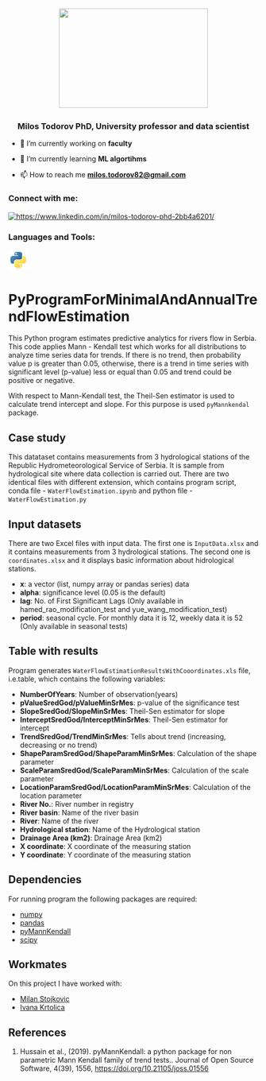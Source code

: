 <div align="center">
 <h3>
	<img src="https://miro.medium.com/max/720/1*CDj-lEsfn9HAbpMSNmziLQ.gif"      width="300" 
     height="200"/>
</h3>
</div>


<h3 align="center">Milos Todorov PhD, University professor and data scientist</h3>

- 🔭 I’m currently working on **faculty**

- 🌱 I’m currently learning **ML algortihms**

- 📫 How to reach me **milos.todorov82@gmail.com**


<h3 align="left">Connect with me:</h3>
<p align="left">
<a href="https://www.linkedin.com/in/milos-todorov-phd-2bb4a6201/" target="blank"><img align="center" img src="https://raw.githubusercontent.com/rahuldkjain/github-profile-readme-generator/master/src/images/icons/Social/linked-in-alt.svg" alt="https://www.linkedin.com/in/milos-todorov-phd-2bb4a6201/" height="30" width="40" /></a>
</p>

<h3 align="left">Languages and Tools:</h3>
<p align="left"> <a href="https://www.python.org" target="_blank" rel="noreferrer"> <img src="https://raw.githubusercontent.com/devicons/devicon/master/icons/python/python-original.svg" alt="python" width="40" height="40"/> </a> </p>

# PyProgramForMinimalAndAnnualTrendFlowEstimation
This Python program estimates predictive analytics for rivers flow in Serbia. This code applies Mann - Kendall test which works for all distributions to analyze time series data for trends. If there is no trend, then probability value p is greater than 0.05, otherwise, there is a trend in time series with significant level (p-value) less or equal than 0.05 and trend could be positive or negative. 

With respect to Mann-Kendall test, the Theil-Sen estimator is used to calculate trend intercept and slope. For this purpose is used `pyMannkendal` package.

## Case study
This datataset contains measurements from 3 hydrological stations of the Republic Hydrometeorological Service of Serbia. It is sample from hydrological site where data collection is carried out. There are two identical files with different extension, which contains program script, conda file - `WaterFlowEstimation.ipynb` and python file - `WaterFlowEstimation.py`


## Input datasets

There are two Excel files with input data. The first one is `InputData.xlsx` and it contains measurements from 3 hydrological stations. The second one is `coordinates.xlsx` and it displays basic information about hidrological stations.

- **x**:   a vector (list, numpy array or pandas series) data
- **alpha**: significance level (0.05 is the default)
- **lag**: No. of First Significant Lags (Only available in hamed_rao_modification_test and yue_wang_modification_test)
- **period**: seasonal cycle. For monthly data it is 12, weekly data it is 52 (Only available in seasonal tests)

## Table with results

Program generates `WaterFlowEstimationResultsWithCooordinates.xls` file, i.e.table, which contains the following variables:

- **NumberOfYears**: Number of observation(years)
- **pValueSredGod/pValueMinSrMes**: p-value of the significance test
- **SlopeSredGod/SlopeMinSrMes**: Theil-Sen estimator for slope
- **InterceptSredGod/InterceptMinSrMes**: Theil-Sen estimator for intercept 
- **TrendSredGod/TrendMinSrMes**: Tells about trend (increasing, decreasing or no trend)
- **ShapeParamSredGod/ShapeParamMinSrMes**: Calculation of the shape parameter
- **ScaleParamSredGod/ScaleParamMinSrMes**: Calculation of the scale parameter
- **LocationParamSredGod/LocationParamMinSrMes**: Calculation of the location parameter
- **River No.**: River number in registry
- **River basin**: Name of the river basin
- **River**: Name of the river 
- **Hydrological station**: Name of the Hydrological station
- **Drainage Area (km2)**: Drainage Area (km2)
- **X coordinate**: X coordinate of the measuring station
- **Y coordinate**: Y coordinate of the measuring station

## Dependencies

For running program the following packages are required:
- [numpy](https://www.numpy.org/)
- [pandas](https://pandas.pydata.org/)
- [pyMannKendall](https://github.com/mmhs013/pyMannKendall)
- [scipy](https://scipy.org/)

## Workmates

On this project I have worked with:
- [Milan Stojkovic](https://www.linkedin.com/in/milan-stojkovi%C4%87-0b8738b0/)
- [Ivana Krtolica](https://www.linkedin.com/in/ivana-krtolica-96437a24b/)


## References

1. Hussain et al., (2019). pyMannKendall: a python package for non parametric Mann Kendall family of trend tests.. Journal of Open Source Software, 4(39), 1556, https://doi.org/10.21105/joss.01556
